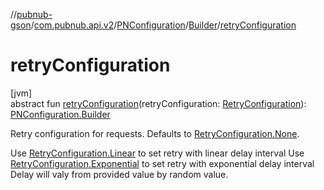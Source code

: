 //[pubnub-gson](../../../../index.md)/[com.pubnub.api.v2](../../index.md)/[PNConfiguration](../index.md)/[Builder](index.md)/[retryConfiguration](retry-configuration.md)

# retryConfiguration

[jvm]\
abstract fun [retryConfiguration](retry-configuration.md)(retryConfiguration: [RetryConfiguration](../../../../../pubnub-core/pubnub-core-api/pubnub-core-api/com.pubnub.api.retry/-retry-configuration/index.md)): [PNConfiguration.Builder](index.md)

Retry configuration for requests. Defaults to [RetryConfiguration.None](../../../../../pubnub-core/pubnub-core-api/pubnub-core-api/com.pubnub.api.retry/-retry-configuration/-none/index.md).

Use [RetryConfiguration.Linear](../../../../../pubnub-core/pubnub-core-api/pubnub-core-api/com.pubnub.api.retry/-retry-configuration/-linear/index.md) to set retry with linear delay interval Use [RetryConfiguration.Exponential](../../../../../pubnub-core/pubnub-core-api/pubnub-core-api/com.pubnub.api.retry/-retry-configuration/-exponential/index.md) to set retry with exponential delay interval Delay will valy from provided value by random value.
